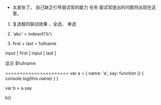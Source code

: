 - 太紧张了。 自己缺乏引导面试官的能力
任务
面试官提出的问题将出现在这里。

1. 复选框的联动效果  ，全选， 单选

2. 'abc'  = indexof('b')

3. first + last  = fullname

input [    first     ]
input [    last     ]

显示 $fullname


======================
var a = {
    name: 'a',
   say: function () {
      console.log(this.name)
   }
} 

var b = a.say

b()